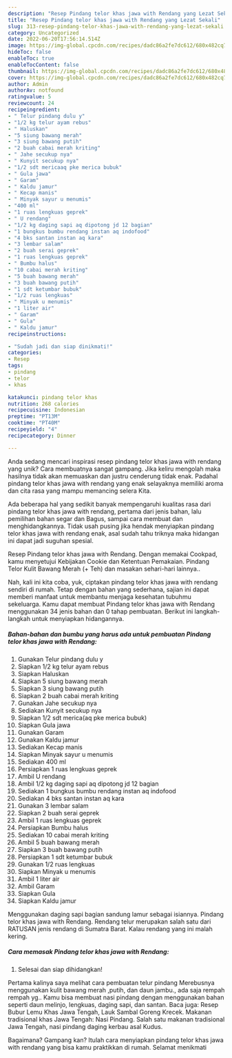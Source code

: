 ```yaml
---
description: "Resep Pindang telor khas jawa with Rendang yang Lezat Sekali"
title: "Resep Pindang telor khas jawa with Rendang yang Lezat Sekali"
slug: 313-resep-pindang-telor-khas-jawa-with-rendang-yang-lezat-sekali
category: Uncategorized
date: 2022-06-20T17:56:14.514Z
image: https://img-global.cpcdn.com/recipes/dadc86a2fe7dc612/680x482cq70/pindang-telor-khas-jawa-with-rendang-foto-resep-utama.jpg
hideToc: false
enableToc: true
enableTocContent: false
thumbnail: https://img-global.cpcdn.com/recipes/dadc86a2fe7dc612/680x482cq70/pindang-telor-khas-jawa-with-rendang-foto-resep-utama.jpg
cover: https://img-global.cpcdn.com/recipes/dadc86a2fe7dc612/680x482cq70/pindang-telor-khas-jawa-with-rendang-foto-resep-utama.jpg
author: Admin
authorAv: notfound
ratingvalue: 5
reviewcount: 24
recipeingredient:
- " Telur pindang dulu y"
- "1/2 kg telur ayam rebus"
- " Haluskan"
- "5 siung bawang merah"
- "3 siung bawang putih"
- "2 buah cabai merah kriting"
- " Jahe secukup nya"
- " Kunyit secukup nya"
- "1/2 sdt mericaaq pke merica bubuk"
- " Gula jawa"
- " Garam"
- " Kaldu jamur"
- " Kecap manis"
- " Minyak sayur u menumis"
- "400 ml"
- "1 ruas lengkuas geprek"
- " U rendang"
- "1/2 kg daging sapi aq dipotong jd 12 bagian"
- "1 bungkus bumbu rendang instan aq indofood"
- "4 bks santan instan aq kara"
- "3 lembar salam"
- "2 buah serai geprek"
- "1 ruas lengkuas geprek"
- " Bumbu halus"
- "10 cabai merah kriting"
- "5 buah bawang merah"
- "3 buah bawang putih"
- "1 sdt ketumbar bubuk"
- "1/2 ruas lengkuas"
- " Minyak u menumis"
- "1 liter air"
- " Garam"
- " Gula"
- " Kaldu jamur"
recipeinstructions:

- "Sudah jadi dan siap dinikmati!"
categories:
- Resep
tags:
- pindang
- telor
- khas

katakunci: pindang telor khas 
nutrition: 268 calories
recipecuisine: Indonesian
preptime: "PT13M"
cooktime: "PT40M"
recipeyield: "4"
recipecategory: Dinner

---
```





Anda sedang mencari inspirasi resep pindang telor khas jawa with rendang yang unik? Cara membuatnya sangat gampang. Jika keliru mengolah maka hasilnya tidak akan memuaskan dan justru cenderung tidak enak. Padahal pindang telor khas jawa with rendang yang enak selayaknya memiliki aroma dan cita rasa yang mampu memancing selera Kita.





Ada beberapa hal yang sedikit banyak mempengaruhi kualitas rasa dari pindang telor khas jawa with rendang, pertama dari jenis bahan, lalu pemilihan bahan segar dan Bagus, sampai cara membuat dan menghidangkannya. Tidak usah pusing jika hendak menyiapkan pindang telor khas jawa with rendang enak,      asal sudah tahu triknya maka hidangan ini dapat jadi suguhan spesial.














Resep Pindang telor khas jawa with Rendang. Dengan memakai Cookpad, kamu menyetujui Kebijakan Cookie dan Ketentuan Pemakaian. Pindang Telor Kulit Bawang Merah (+ Teh) dan masakan sehari-hari lainnya..






Nah, kali ini kita coba, yuk, ciptakan pindang telor khas jawa with rendang sendiri di rumah. Tetap dengan bahan yang sederhana, sajian ini dapat memberi manfaat untuk membantu menjaga kesehatan tubuhmu sekeluarga. Kamu dapat membuat Pindang telor khas jawa with Rendang menggunakan 34 jenis bahan dan 0 tahap pembuatan. Berikut ini langkah-langkah untuk menyiapkan hidangannya.

<!--inarticleads1-->

##### Bahan-bahan dan bumbu yang harus ada untuk pembuatan Pindang telor khas jawa with Rendang:

1. Gunakan  Telur pindang dulu y
1. Siapkan 1/2 kg telur ayam rebus
1. Siapkan  Haluskan
1. Siapkan 5 siung bawang merah
1. Siapkan 3 siung bawang putih
1. Siapkan 2 buah cabai merah kriting
1. Gunakan  Jahe secukup nya
1. Sediakan  Kunyit secukup nya
1. Siapkan 1/2 sdt merica(aq pke merica bubuk)
1. Siapkan  Gula jawa
1. Gunakan  Garam
1. Gunakan  Kaldu jamur
1. Sediakan  Kecap manis
1. Siapkan  Minyak sayur u menumis
1. Sediakan 400 ml
1. Persiapkan 1 ruas lengkuas geprek
1. Ambil  U rendang
1. Ambil 1/2 kg daging sapi aq dipotong jd 12 bagian
1. Sediakan 1 bungkus bumbu rendang instan aq indofood
1. Sediakan 4 bks santan instan aq kara
1. Gunakan 3 lembar salam
1. Siapkan 2 buah serai geprek
1. Ambil 1 ruas lengkuas geprek
1. Persiapkan  Bumbu halus
1. Sediakan 10 cabai merah kriting
1. Ambil 5 buah bawang merah
1. Siapkan 3 buah bawang putih
1. Persiapkan 1 sdt ketumbar bubuk
1. Gunakan 1/2 ruas lengkuas
1. Siapkan  Minyak u menumis
1. Ambil 1 liter air
1. Ambil  Garam
1. Siapkan  Gula
1. Siapkan  Kaldu jamur


Menggunakan daging sapi bagian sandung lamur sebagai isiannya. Pindang telor khas jawa with Rendang. Rendang telur merupakan salah satu dari RATUSAN jenis rendang di Sumatra Barat. Kalau rendang yang ini malah kering. 

<!--inarticleads2-->

##### Cara memasak Pindang telor khas jawa with Rendang:


1. Selesai dan siap dihidangkan!

Pertama kalinya saya melihat cara pembuatan telur pindang Merebusnya menggunakan kulit bawang merah ,putih, dan daun jambu., ada saja rempah rempah yg.. Kamu bisa membuat nasi pindang dengan menggunakan bahan seperti daun melinjo, lengkuas, daging sapi, dan santan. Baca juga: Resep Bubur Lemu Khas Jawa Tengah, Lauk Sambal Goreng Krecek. Makanan tradisional khas Jawa Tengah: Nasi Pindang. Salah satu makanan tradisional Jawa Tengah, nasi pindang daging kerbau asal Kudus. 

Bagaimana? Gampang kan? Itulah cara menyiapkan pindang telor khas jawa with rendang yang bisa kamu praktikkan di rumah. Selamat menikmati
